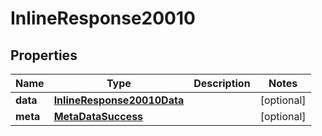 

# InlineResponse20010

## Properties

Name | Type | Description | Notes
------------ | ------------- | ------------- | -------------
**data** | [**InlineResponse20010Data**](InlineResponse20010Data.md) |  |  [optional]
**meta** | [**MetaDataSuccess**](MetaDataSuccess.md) |  |  [optional]



